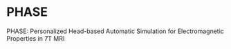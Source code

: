 # PHASE
PHASE: Personalized Head-based Automatic Simulation for Electromagnetic Properties in 7T MRI
